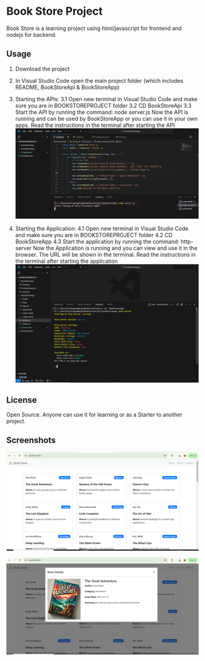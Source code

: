 # Book Store Project
Book Store is a learning project using html/javascript for frontend and nodejs for backend.

## Usage
1. Download the project
2. In Visual Studio Code open the main project folder (which includes README, BookStoreApi & BookStoreApp)
3. Starting the APIs:
    3.1 Open new terminal in Visual Studio Code and make sure you are in BOOKSTOREPROJECT folder
    3.2 CD BookStoreApi
    3.3 Start the API by running the command: node server.js
Now the API is running and can be used by BookStoreApp or you can use it in your own apps.
Read the instructions in the terminal after starting the API
![Starting the API](https://github.com/mtawfig/BookStoreProject/blob/main/Screenshots/StartApi.png)

4. Starting the Application:
    4.1 Open new terminal in Visual Studio Code and make sure you are in BOOKSTOREPROJECT folder
    4.2 CD BookStoreApp
    4.3 Start the application by running the command: http-server
Now the Application is running and you can view and use it in the browser. The URL will be shown in the terminal. Read the instructions in the terminal after starting the application 
![Starting the API](https://github.com/mtawfig/BookStoreProject/blob/main/Screenshots/StartApp.png)

## License
Open Source. Anyone can use it for learning or as a Starter to another project.

## Screenshots
![Books Grid](https://github.com/mtawfig/BookStoreProject/blob/main/Screenshots/1.png)

![Book View](https://github.com/mtawfig/BookStoreProject/blob/main/Screenshots/2.png)
